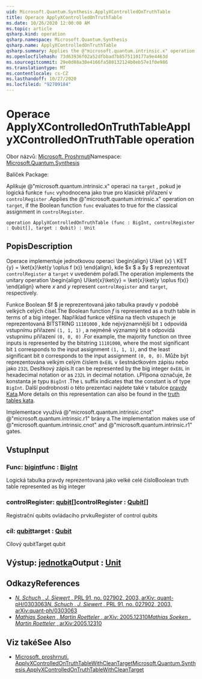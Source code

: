 ```yaml
---
uid: Microsoft.Quantum.Synthesis.ApplyXControlledOnTruthTable
title: Operace ApplyXControlledOnTruthTable
ms.date: 10/26/2020 12:00:00 AM
ms.topic: article
qsharp.kind: operation
qsharp.namespace: Microsoft.Quantum.Synthesis
qsharp.name: ApplyXControlledOnTruthTable
qsharp.summary: Applies the @"microsoft.quantum.intrinsic.x" operation on `target`, if the Boolean function `func` evaluates to true for the classical assignment in `controlRegister`.
ms.openlocfilehash: 73d63936f02a52dfbbad7b8575110177a9e4463d
ms.sourcegitcommit: 29e0d88a30e4166fa580132124b0eb57e1f0e986
ms.translationtype: MT
ms.contentlocale: cs-CZ
ms.lasthandoff: 10/27/2020
ms.locfileid: "92709184"
---
```

# <a name="applyxcontrolledontruthtable-operation"></a><span data-ttu-id="2b494-102">Operace ApplyXControlledOnTruthTable</span><span class="sxs-lookup"><span data-stu-id="2b494-102">ApplyXControlledOnTruthTable operation</span></span>

<span data-ttu-id="2b494-103">Obor názvů: [Microsoft. Proshrnutí](xref:Microsoft.Quantum.Synthesis)</span><span class="sxs-lookup"><span data-stu-id="2b494-103">Namespace: [Microsoft.Quantum.Synthesis](xref:Microsoft.Quantum.Synthesis)</span></span>

<span data-ttu-id="2b494-104">Balíček [](https://nuget.org/packages/)</span><span class="sxs-lookup"><span data-stu-id="2b494-104">Package: [](https://nuget.org/packages/)</span></span>


<span data-ttu-id="2b494-105">Aplikuje @"microsoft.quantum.intrinsic.x" operaci na `target` , pokud je logická funkce `func` vyhodnocena jako true pro klasické přiřazení v `controlRegister` .</span><span class="sxs-lookup"><span data-stu-id="2b494-105">Applies the @"microsoft.quantum.intrinsic.x" operation on `target`, if the Boolean function `func` evaluates to true for the classical assignment in `controlRegister`.</span></span>

```qsharp
operation ApplyXControlledOnTruthTable (func : BigInt, controlRegister : Qubit[], target : Qubit) : Unit
```


## <a name="description"></a><span data-ttu-id="2b494-106">Popis</span><span class="sxs-lookup"><span data-stu-id="2b494-106">Description</span></span>

<span data-ttu-id="2b494-107">Operace implementuje jednotkovou operaci \begin{align} U\ket {x} \ KET {y} = \ket{x}\ket{y \oplus f (x)} \end{align}, kde $x $ a $y $ reprezentovat `controlRegister` a `target` v uvedeném pořadí.</span><span class="sxs-lookup"><span data-stu-id="2b494-107">The operation implements the unitary operation \begin{align} U\ket{x}\ket{y} = \ket{x}\ket{y \oplus f(x)} \end{align} where $x$ and $y$ represent `controlRegister` and `target`, respectively.</span></span>

<span data-ttu-id="2b494-108">Funkce Boolean $f $ je reprezentovaná jako tabulka pravdy v podobě velkých celých čísel.</span><span class="sxs-lookup"><span data-stu-id="2b494-108">The Boolean function $f$ is represented as a truth table in terms of a big integer.</span></span>
<span data-ttu-id="2b494-109">Například funkce většina na třech vstupech je reprezentovaná BITSTRING `11101000` , kde nejvýznamnější bit `1` odpovídá vstupnímu přiřazení `(1, 1, 1)` , a nejméně významný bit `0` odpovídá vstupnímu přiřazení `(0, 0, 0)` .</span><span class="sxs-lookup"><span data-stu-id="2b494-109">For example, the majority function on three inputs is represented by the bitstring `11101000`, where the most significant bit `1` corresponds to the input assignment `(1, 1, 1)`, and the least significant bit `0` corresponds to the input assignment `(0, 0, 0)`.</span></span>
<span data-ttu-id="2b494-110">Může být reprezentována velkým celým číslem `0xE8L` v šestnáctkovém zápisu nebo jako `232L` Desítkový zápis.</span><span class="sxs-lookup"><span data-stu-id="2b494-110">It can be represented by the big integer `0xE8L` in hexadecimal notation or as `232L` in decimal notation.</span></span>  <span data-ttu-id="2b494-111">`L`Přípona označuje, že konstanta je typu `BigInt` .</span><span class="sxs-lookup"><span data-stu-id="2b494-111">The `L` suffix indicates that the constant is of type `BigInt`.</span></span>
<span data-ttu-id="2b494-112">Další podrobnosti o této prezentaci najdete také v tabulce [pravdy Kata](https://github.com/microsoft/QuantumKatas/tree/main/TruthTables).</span><span class="sxs-lookup"><span data-stu-id="2b494-112">More details on this representation can also be found in the [truth tables kata](https://github.com/microsoft/QuantumKatas/tree/main/TruthTables).</span></span>

<span data-ttu-id="2b494-113">Implementace využívá @"microsoft.quantum.intrinsic.cnot" @"microsoft.quantum.intrinsic.r1" brány a.</span><span class="sxs-lookup"><span data-stu-id="2b494-113">The implementation makes use of @"microsoft.quantum.intrinsic.cnot" and @"microsoft.quantum.intrinsic.r1" gates.</span></span>

## <a name="input"></a><span data-ttu-id="2b494-114">Vstup</span><span class="sxs-lookup"><span data-stu-id="2b494-114">Input</span></span>

### <a name="func--bigint"></a><span data-ttu-id="2b494-115">Func: [bigint](xref:microsoft.quantum.lang-ref.bigint)</span><span class="sxs-lookup"><span data-stu-id="2b494-115">func : [BigInt](xref:microsoft.quantum.lang-ref.bigint)</span></span>

<span data-ttu-id="2b494-116">Logická tabulka pravdy reprezentovaná jako velké celé číslo</span><span class="sxs-lookup"><span data-stu-id="2b494-116">Boolean truth table represented as big integer</span></span>


### <a name="controlregister--qubit"></a><span data-ttu-id="2b494-117">controlRegister: [qubit](xref:microsoft.quantum.lang-ref.qubit)[]</span><span class="sxs-lookup"><span data-stu-id="2b494-117">controlRegister : [Qubit](xref:microsoft.quantum.lang-ref.qubit)[]</span></span>

<span data-ttu-id="2b494-118">Registrační qubits ovládacího prvku</span><span class="sxs-lookup"><span data-stu-id="2b494-118">Register of control qubits</span></span>


### <a name="target--qubit"></a><span data-ttu-id="2b494-119">cíl: [qubit](xref:microsoft.quantum.lang-ref.qubit)</span><span class="sxs-lookup"><span data-stu-id="2b494-119">target : [Qubit](xref:microsoft.quantum.lang-ref.qubit)</span></span>

<span data-ttu-id="2b494-120">Cílový qubit</span><span class="sxs-lookup"><span data-stu-id="2b494-120">Target qubit</span></span>



## <a name="output--unit"></a><span data-ttu-id="2b494-121">Výstup: [jednotka](xref:microsoft.quantum.lang-ref.unit)</span><span class="sxs-lookup"><span data-stu-id="2b494-121">Output : [Unit](xref:microsoft.quantum.lang-ref.unit)</span></span>



## <a name="references"></a><span data-ttu-id="2b494-122">Odkazy</span><span class="sxs-lookup"><span data-stu-id="2b494-122">References</span></span>

- [<span data-ttu-id="2b494-123">*N. Schuch* , *J. Siewert* , PRL 91, no. 027902, 2003, arXiv: quant-pH/0303063</span><span class="sxs-lookup"><span data-stu-id="2b494-123">*N. Schuch* , *J. Siewert* , PRL 91, no. 027902, 2003, arXiv:quant-ph/0303063</span></span>](https://arxiv.org/abs/quant-ph/0303063)
- [<span data-ttu-id="2b494-124">*Mathias Soeken* , *Martin Roetteler* , arXiv: 2005.12310</span><span class="sxs-lookup"><span data-stu-id="2b494-124">*Mathias Soeken* , *Martin Roetteler* , arXiv:2005.12310</span></span>](https://arxiv.org/abs/2005.12310)

## <a name="see-also"></a><span data-ttu-id="2b494-125">Viz také</span><span class="sxs-lookup"><span data-stu-id="2b494-125">See Also</span></span>

- [<span data-ttu-id="2b494-126">Microsoft. proshrnutí. ApplyXControlledOnTruthTableWithCleanTarget</span><span class="sxs-lookup"><span data-stu-id="2b494-126">Microsoft.Quantum.Synthesis.ApplyXControlledOnTruthTableWithCleanTarget</span></span>](xref:Microsoft.Quantum.Synthesis.ApplyXControlledOnTruthTableWithCleanTarget)